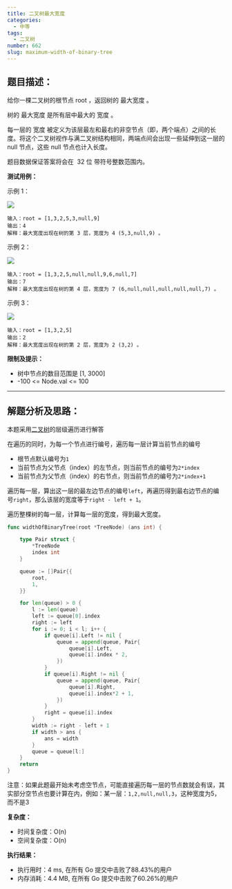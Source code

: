 ```yaml
---
title: 二叉树最大宽度
categories:
  - 中等
tags:
  - 二叉树
number: 662
slug: maximum-width-of-binary-tree
---
```


## 题目描述：

给你一棵二叉树的根节点 root ，返回树的 最大宽度 。

树的 最大宽度 是所有层中最大的 宽度 。

每一层的 宽度 被定义为该层最左和最右的非空节点（即，两个端点）之间的长度。将这个二叉树视作与满二叉树结构相同，两端点间会出现一些延伸到这一层的 null 节点，这些 null 节点也计入长度。

题目数据保证答案将会在  32 位 带符号整数范围内。


**测试用例：**


示例 1：

![](/img/leetcode/662二叉树最大宽度/width1-tree.jpg)
```
输入：root = [1,3,2,5,3,null,9]
输出：4
解释：最大宽度出现在树的第 3 层，宽度为 4 (5,3,null,9) 。
```
 
示例 2：

![](/img/leetcode/662二叉树最大宽度/maximum-width-of-binary-tree-v3.jpg)
```
输入：root = [1,3,2,5,null,null,9,6,null,7]
输出：7
解释：最大宽度出现在树的第 4 层，宽度为 7 (6,null,null,null,null,null,7) 。
```
示例 3：

![](/img/leetcode/662二叉树最大宽度/width3-tree.jpg)
```
输入：root = [1,3,2,5]
输出：2
解释：最大宽度出现在树的第 2 层，宽度为 2 (3,2) 。
```
**限制及提示：**
- 树中节点的数目范围是 [1, 3000]
- -100 <= Node.val <= 100

---
## 解题分析及思路：

本题采用[二叉树](//bTree)的层级遍历进行解答

在遍历的同时，为每一个节点进行编号，遍历每一层计算当前节点的编号

- 根节点默认编号为`1` 
- 当前节点为父节点（index）的左节点，则当前节点的编号为`2*index`
- 当前节点为父节点（index）的右节点，则当前节点的编号为`2*index+1`

遍历每一层，算出这一层的最左边节点的编号`left`，再遍历得到最右边节点的编号`right`，那么该层的宽度等于`right - left + 1`。

遍历整棵树的每一层，计算每一层的宽度，得到最大宽度。

```go
func widthOfBinaryTree(root *TreeNode) (ans int) {

	type Pair struct {
		*TreeNode
		index int
	}

	queue := []Pair{{
		root,
		1,
	}}

	for len(queue) > 0 {
		l := len(queue)
		left := queue[0].index
		right := left
		for i := 0; i < l; i++ {
			if queue[i].Left != nil {
				queue = append(queue, Pair{
					queue[i].Left,
					queue[i].index * 2,
				})
			}
			if queue[i].Right != nil {
				queue = append(queue, Pair{
					queue[i].Right,
					queue[i].index*2 + 1,
				})
			}
			right = queue[i].index
		}
		width := right - left + 1
		if width > ans {
			ans = width
		}
		queue = queue[l:]
	}
	return
}
```

注意：如果此题最开始未考虑空节点，可能直接遍历每一层的节点数就会有误，其实部分空节点也要计算在内，例如：某一层：`1,2,null,null,3`，这种宽度为5，而不是3

**复杂度：**
- 时间复杂度：O(n)
- 空间复杂度：O(n)

**执行结果：**

- 执行用时：4 ms, 在所有 Go 提交中击败了88.43%的用户
- 内存消耗：4.4 MB, 在所有 Go 提交中击败了60.26%的用户

